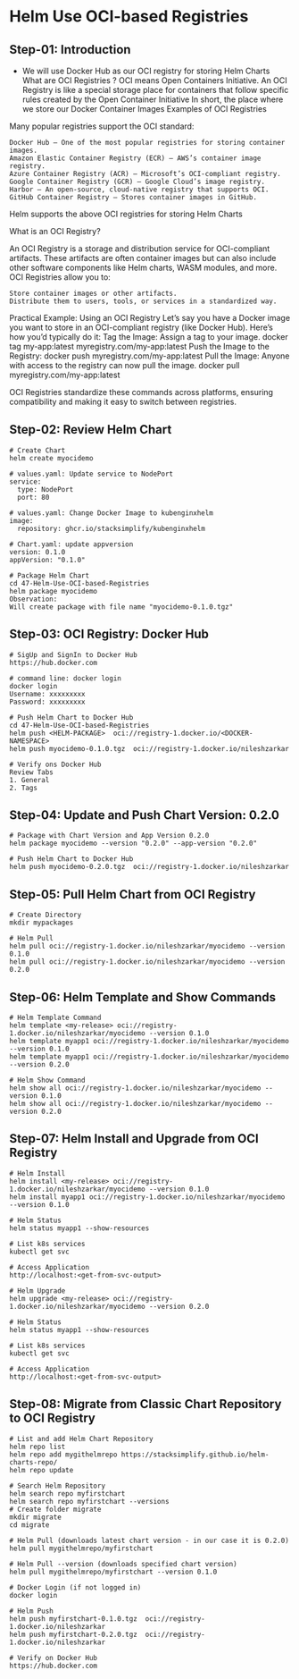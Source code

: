 # Helm Use OCI-based Registries

## Step-01: Introduction
- We will use Docker Hub as our OCI registry for storing Helm Charts
What are OCI Registries ?
OCI means Open Containers Initiative. 
An OCI Registry is like a special storage place for containers that follow specific rules created by the Open Container Initiative
In short, the place where we store our Docker Container Images
Examples of OCI Registries

Many popular registries support the OCI standard:

    Docker Hub – One of the most popular registries for storing container images.
    Amazon Elastic Container Registry (ECR) – AWS’s container image registry.
    Azure Container Registry (ACR) – Microsoft’s OCI-compliant registry.
    Google Container Registry (GCR) – Google Cloud’s image registry.
    Harbor – An open-source, cloud-native registry that supports OCI.
    GitHub Container Registry – Stores container images in GitHub.

Helm supports the above OCI registries for storing Helm Charts

What is an OCI Registry?

An OCI Registry is a storage and distribution service for OCI-compliant artifacts. These artifacts are often container images but can also include other software components like Helm charts, WASM modules, and more. OCI Registries allow you to:

    Store container images or other artifacts.
    Distribute them to users, tools, or services in a standardized way.

Practical Example: Using an OCI Registry
Let’s say you have a Docker image you want to store in an OCI-compliant registry (like Docker Hub). Here’s how you’d typically do it:
    Tag the Image: Assign a tag to your image.
docker tag my-app:latest myregistry.com/my-app:latest
  Push the Image to the Registry:
docker push myregistry.com/my-app:latest
  Pull the Image: Anyone with access to the registry can now pull the image.
docker pull myregistry.com/my-app:latest

OCI Registries standardize these commands across platforms, ensuring compatibility and making it easy to switch between registries.




## Step-02: Review Helm Chart
```t
# Create Chart
helm create myocidemo

# values.yaml: Update service to NodePort
service:
  type: NodePort
  port: 80

# values.yaml: Change Docker Image to kubenginxhelm
image:
  repository: ghcr.io/stacksimplify/kubenginxhelm

# Chart.yaml: update appversion
version: 0.1.0
appVersion: "0.1.0"

# Package Helm Chart
cd 47-Helm-Use-OCI-based-Registries
helm package myocidemo
Observation:
Will create package with file name "myocidemo-0.1.0.tgz"
```




## Step-03: OCI Registry: Docker Hub
```t
# SigUp and SignIn to Docker Hub
https://hub.docker.com

# command line: docker login
docker login
Username: xxxxxxxxx
Password: xxxxxxxxx

# Push Helm Chart to Docker Hub
cd 47-Helm-Use-OCI-based-Registries
helm push <HELM-PACKAGE>  oci://registry-1.docker.io/<DOCKER-NAMESPACE>
helm push myocidemo-0.1.0.tgz  oci://registry-1.docker.io/nileshzarkar

# Verify ons Docker Hub
Review Tabs
1. General
2. Tags
```




## Step-04: Update and Push Chart Version: 0.2.0
```t
# Package with Chart Version and App Version 0.2.0
helm package myocidemo --version "0.2.0" --app-version "0.2.0"

# Push Helm Chart to Docker Hub
helm push myocidemo-0.2.0.tgz  oci://registry-1.docker.io/nileshzarkar
```




## Step-05: Pull Helm Chart from OCI Registry
```t
# Create Directory
mkdir mypackages

# Helm Pull
helm pull oci://registry-1.docker.io/nileshzarkar/myocidemo --version 0.1.0
helm pull oci://registry-1.docker.io/nileshzarkar/myocidemo --version 0.2.0
```




## Step-06: Helm Template and Show Commands
```t
# Helm Template Command
helm template <my-release> oci://registry-1.docker.io/nileshzarkar/myocidemo --version 0.1.0
helm template myapp1 oci://registry-1.docker.io/nileshzarkar/myocidemo --version 0.1.0
helm template myapp1 oci://registry-1.docker.io/nileshzarkar/myocidemo --version 0.2.0

# Helm Show Command
helm show all oci://registry-1.docker.io/nileshzarkar/myocidemo --version 0.1.0
helm show all oci://registry-1.docker.io/nileshzarkar/myocidemo --version 0.2.0
```





## Step-07: Helm Install and Upgrade from OCI Registry
```t
# Helm Install
helm install <my-release> oci://registry-1.docker.io/nileshzarkar/myocidemo --version 0.1.0
helm install myapp1 oci://registry-1.docker.io/nileshzarkar/myocidemo --version 0.1.0

# Helm Status
helm status myapp1 --show-resources 

# List k8s services
kubectl get svc

# Access Application
http://localhost:<get-from-svc-output>

# Helm Upgrade
helm upgrade <my-release> oci://registry-1.docker.io/nileshzarkar/myocidemo --version 0.2.0

# Helm Status
helm status myapp1 --show-resources 

# List k8s services
kubectl get svc

# Access Application
http://localhost:<get-from-svc-output>
```




## Step-08: Migrate from Classic Chart Repository to OCI Registry
```t
# List and add Helm Chart Repository
helm repo list
helm repo add mygithelmrepo https://stacksimplify.github.io/helm-charts-repo/
helm repo update

# Search Helm Repository
helm search repo myfirstchart
helm search repo myfirstchart --versions
# Create folder migrate
mkdir migrate
cd migrate

# Helm Pull (downloads latest chart version - in our case it is 0.2.0)
helm pull mygithelmrepo/myfirstchart

# Helm Pull --version (downloads specified chart version)
helm pull mygithelmrepo/myfirstchart --version 0.1.0

# Docker Login (if not logged in)
docker login

# Helm Push
helm push myfirstchart-0.1.0.tgz  oci://registry-1.docker.io/nileshzarkar
helm push myfirstchart-0.2.0.tgz  oci://registry-1.docker.io/nileshzarkar

# Verify on Docker Hub
https://hub.docker.com
```

